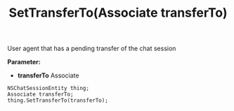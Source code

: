 ﻿---
uid: crmscript_ref_NSChatSessionEntity_SetTransferTo
title: SetTransferTo(Associate transferTo)
intellisense: NSChatSessionEntity.SetTransferTo
keywords: NSChatSessionEntity, GetTransferTo
so.topic: reference
---

User agent that has a pending transfer of the chat session

**Parameter:** 
 - **transferTo** Associate

```crmscript
NSChatSessionEntity thing;
Associate transferTo;
thing.SetTransferTo(transferTo);
```

